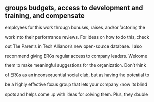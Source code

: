 ## groups budgets, access to development and training, and compensate

employees for this work through bonuses, raises, and/or factoring the

work into their performance reviews. For ideas on how to do this, check

out The Parents in Tech Alliance’s new open-source database. I also

recommend giving ERGs regular access to company leaders. Welcome

them to make meaningful suggestions for the organization. Don’t think

of ERGs as an inconsequential social club, but as having the potential to

be a highly eﬀective focus group that lets your company know its blind

spots and helps come up with ideas for solving them. Plus, they double